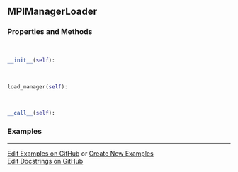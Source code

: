## <a id="RynLib.Dumpi.MPIManager.MPIManagerLoader">MPIManagerLoader</a>


### Properties and Methods
<a id="RynLib.Dumpi.MPIManager.MPIManagerLoader.__init__" class="docs-object-method">&nbsp;</a>
```python
__init__(self): 
```

<a id="RynLib.Dumpi.MPIManager.MPIManagerLoader.load_manager" class="docs-object-method">&nbsp;</a>
```python
load_manager(self): 
```

<a id="RynLib.Dumpi.MPIManager.MPIManagerLoader.__call__" class="docs-object-method">&nbsp;</a>
```python
__call__(self): 
```

### Examples


___

[Edit Examples on GitHub](https://github.com/McCoyGroup/References/edit/gh-pages/Documentation/examples/RynLib/Dumpi/MPIManager/MPIManagerLoader.md) or 
[Create New Examples](https://github.com/McCoyGroup/References/new/gh-pages/?filename=Documentation/examples/RynLib/Dumpi/MPIManager/MPIManagerLoader.md) <br/>
[Edit Docstrings on GitHub](https://github.com/McCoyGroup/RynLib/edit/master/Dumpi/MPIManager.py?message=Update%20Docs)
